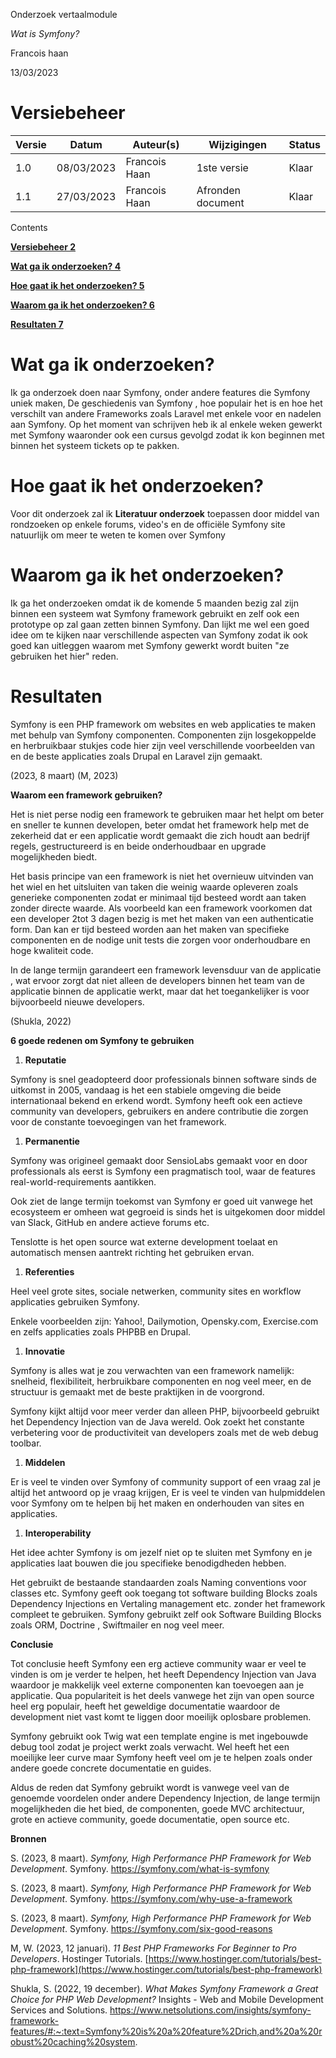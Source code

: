 Onderzoek vertaalmodule

_Wat is Symfony?_

Francois haan

13/03/2023

# Versiebeheer

| **Versie** | **Datum** | **Auteur(s)** | **Wijzigingen** | **Status** |
| --- | --- | --- | --- | --- |
| 1.0 | 08/03/2023 | Francois Haan | 1ste versie | Klaar |
| 1.1 | 27/03/2023 | Francois Haan | Afronden document | Klaar |

Contents

**[Versiebeheer 2](#_Toc128580471)**

**[Wat ga ik onderzoeken? 4](#_Toc128580472)**

**[Hoe gaat ik het onderzoeken? 5](#_Toc128580473)**

**[Waarom ga ik het onderzoeken? 6](#_Toc128580474)**

**[Resultaten 7](#_Toc128580475)**

# Wat ga ik onderzoeken?

Ik ga onderzoek doen naar Symfony, onder andere features die Symfony uniek maken, De geschiedenis van Symfony , hoe populair het is en hoe het verschilt van andere Frameworks zoals Laravel met enkele voor en nadelen aan Symfony. Op het moment van schrijven heb ik al enkele weken gewerkt met Symfony waaronder ook een cursus gevolgd zodat ik kon beginnen met binnen het systeem tickets op te pakken.

# Hoe gaat ik het onderzoeken?

Voor dit onderzoek zal ik **Literatuur onderzoek** toepassen door middel van rondzoeken op enkele forums, video's en de officiële Symfony site natuurlijk om meer te weten te komen over Symfony

# Waarom ga ik het onderzoeken?

Ik ga het onderzoeken omdat ik de komende 5 maanden bezig zal zijn binnen een systeem wat Symfony framework gebruikt en zelf ook een prototype op zal gaan zetten binnen Symfony. Dan lijkt me wel een goed idee om te kijken naar verschillende aspecten van Symfony zodat ik ook goed kan uitleggen waarom met Symfony gewerkt wordt buiten "ze gebruiken het hier" reden.

# Resultaten

Symfony is een PHP framework om websites en web applicaties te maken met behulp van Symfony componenten. Componenten zijn losgekoppelde en herbruikbaar stukjes code hier zijn veel verschillende voorbeelden van en de beste applicaties zoals Drupal en Laravel zijn gemaakt.

(2023, 8 maart) (M, 2023)

**Waarom een framework gebruiken?**

Het is niet perse nodig een framework te gebruiken maar het helpt om beter en sneller te kunnen developen, beter omdat het framework help met de zekerheid dat er een applicatie wordt gemaakt die zich houdt aan bedrijf regels, gestructureerd is en beide onderhoudbaar en upgrade mogelijkheden biedt.

Het basis principe van een framework is niet het overnieuw uitvinden van het wiel en het uitsluiten van taken die weinig waarde opleveren zoals generieke componenten zodat er minimaal tijd besteed wordt aan taken zonder directe waarde. Als voorbeeld kan een framework voorkomen dat een developer 2tot 3 dagen bezig is met het maken van een authenticatie form. Dan kan er tijd besteed worden aan het maken van specifieke componenten en de nodige unit tests die zorgen voor onderhoudbare en hoge kwaliteit code.

In de lange termijn garandeert een framework levensduur van de applicatie , wat ervoor zorgt dat niet alleen de developers binnen het team van de applicatie binnen de applicatie werkt, maar dat het toegankelijker is voor bijvoorbeeld nieuwe developers.

(Shukla, 2022)

**6 goede redenen om Symfony te gebruiken**

  1. **Reputatie**

Symfony is snel geadopteerd door professionals binnen software sinds de uitkomst in 2005, vandaag is het een stabiele omgeving die beide internationaal bekend en erkend wordt. Symfony heeft ook een actieve community van developers, gebruikers en andere contributie die zorgen voor de constante toevoegingen van het framework.

  1. **Permanentie**

Symfony was origineel gemaakt door SensioLabs gemaakt voor en door professionals als eerst is Symfony een pragmatisch tool, waar de features real-world-requirements aantikken.

Ook ziet de lange termijn toekomst van Symfony er goed uit vanwege het ecosysteem er omheen wat gegroeid is sinds het is uitgekomen door middel van Slack, GitHub en andere actieve forums etc.

Tenslotte is het open source wat externe development toelaat en automatisch mensen aantrekt richting het gebruiken ervan.

  1. **Referenties**

Heel veel grote sites, sociale netwerken, community sites en workflow applicaties gebruiken Symfony.

Enkele voorbeelden zijn: Yahoo!, Dailymotion, Opensky.com, Exercise.com en zelfs applicaties zoals PHPBB en Drupal.

  1. **Innovatie**

Symfony is alles wat je zou verwachten van een framework namelijk: snelheid, flexibiliteit, herbruikbare componenten en nog veel meer, en de structuur is gemaakt met de beste praktijken in de voorgrond.

Symfony kijkt altijd voor meer verder dan alleen PHP, bijvoorbeeld gebruikt het Dependency Injection van de Java wereld. Ook zoekt het constante verbetering voor de productiviteit van developers zoals met de web debug toolbar.

  1. **Middelen**

Er is veel te vinden over Symfony of community support of een vraag zal je altijd het antwoord op je vraag krijgen, Er is veel te vinden van hulpmiddelen voor Symfony om te helpen bij het maken en onderhouden van sites en applicaties.

  1. **Interoperability**

Het idee achter Symfony is om jezelf niet op te sluiten met Symfony en je applicaties laat bouwen die jou specifieke benodigdheden hebben.

Het gebruikt de bestaande standaarden zoals Naming conventions voor classes etc. Symfony geeft ook toegang tot software building Blocks zoals Dependency Injections en Vertaling management etc. zonder het framework compleet te gebruiken. Symfony gebruikt zelf ook Software Building Blocks zoals ORM, Doctrine , Swiftmailer en nog veel meer.

**Conclusie**

Tot conclusie heeft Symfony een erg actieve community waar er veel te vinden is om je verder te helpen, het heeft Dependency Injection van Java waardoor je makkelijk veel externe componenten kan toevoegen aan je applicatie. Qua populariteit is het deels vanwege het zijn van open source heel erg populair, heeft het geweldige documentatie waardoor de development niet vast komt te liggen door moeilijk oplosbare problemen.

Symfony gebruikt ook Twig wat een template engine is met ingebouwde debug tool zodat je project werkt zoals verwacht. Wel heeft het een moeilijke leer curve maar Symfony heeft veel om je te helpen zoals onder andere goede concrete documentatie en guides.

Aldus de reden dat Symfony gebruikt wordt is vanwege veel van de genoemde voordelen onder andere Dependency Injection, de lange termijn mogelijkheden die het bied, de componenten, goede MVC architectuur, grote en actieve community, goede documentatie, open source etc.

**Bronnen**

S. (2023, 8 maart). _Symfony, High Performance PHP Framework for Web Development_. Symfony. https://symfony.com/what-is-symfony

S. (2023, 8 maart). _Symfony, High Performance PHP Framework for Web Development_. Symfony. https://symfony.com/why-use-a-framework

S. (2023, 8 maart). _Symfony, High Performance PHP Framework for Web Development_. Symfony. https://symfony.com/six-good-reasons

M, W. (2023, 12 januari). _11 Best PHP Frameworks For Beginner to Pro Developers_. Hostinger Tutorials. [https://www.hostinger.com/tutorials/best-php-framework](https://www.hostinger.com/tutorials/best-php-framework)

Shukla, S. (2022, 19 december). _What Makes Symfony Framework a Great Choice for PHP Web Development?_ Insights - Web and Mobile Development Services and Solutions. https://www.netsolutions.com/insights/symfony-framework-features/#:~:text=Symfony%20is%20a%20feature%2Drich,and%20a%20robust%20caching%20system.
